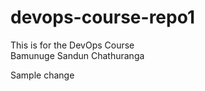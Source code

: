 # devops-course-repo1
This is for the DevOps Course <br>
Bamunuge Sandun Chathuranga


Sample change



